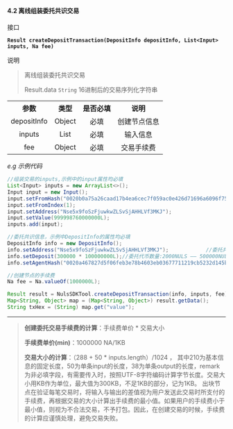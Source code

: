 #### 4.2 离线组装委托共识交易

接口

**` Result createDepositTransaction(DepositInfo depositInfo, List<Input> inputs, Na fee) `**

说明

> 离线组装委托共识交易
>
> Result.data `String` 16进制后的交易序列化字符串



<table>
<tr>
<th align="center">参数</th>
<th align="center">类型</th>
<th align="center">是否必填</th>
<th align="center">说明</th>
</tr>
<tr>
<td align="center">depositInfo</td>
<td align="center">Object</td>
<td align="center">必填</td>
<td align="center">创建节点信息</td>
</tr>
<tr>
<td align="center">inputs</td>
<td align="center">List</td>
<td align="center">必填</td>
<td align="center">输入信息</td>
</tr>
<tr>
<td align="center">fee</td>
<td align="center">Object</td>
<td align="center">必填</td>
<td align="center">交易手续费</td>
</tr>
</table>

*e.g 示例代码*

```java
//组装交易的inputs,示例中的input属性均必填
List<Input> inputs = new ArrayList<>();
Input input = new Input();
input.setFromHash("0020b0a75a26caad17b4ea6cec7f059ac0e426d71696a6096f75bb2e9f30c11c60d6");
input.setFromIndex(1);
input.setAddress("Nse5x9foSzFjuwkwZLSvSjAHHLVf3MKJ");
input.setValue(999998760000000L);
inputs.add(input);

//委托共识信息，示例中DepositInfo的属性均必填
DepositInfo info = new DepositInfo();
info.setAddress("Nse5x9foSzFjuwkwZLSvSjAHHLVf3MKJ");            //委托共识的地址
info.setDeposit(300000 * 100000000L);//委托代币数量:2000NULS —— 500000NULS
info.setAgentHash("0020a467827d5f06feb3e78b4603eb03677711219cb5232d145b3e9d4ab48a3eb366");//创建共识节点的交易id

//创建节点的手续费
Na fee = Na.valueOf(1000000L);

Result result = NulsSDKTool.createDepositTransaction(info, inputs, fee);
Map<String, Object> map = (Map<String, Object>) result.getData();
String txHex = (String) map.get("value");
```

------

> **创建委托交易手续费的计算**：手续费单价 \* 交易大小
>
> **手续费单价(min)**：1000000 NA/1KB
>
> **交易大小的计算**：（288 + 50  * inputs.length）/1024 ，
> 其中210为基本信息的固定长度，50为单条input的长度，38为单条output的长度，remark为非必填字段，有需要传入时，按照UTF-8字符编码计算字节长度。交易大小用KB作为单位，最大值为300KB，不足1KB的部分，记为1KB。
> 出块节点在验证每笔交易时，将输入与输出的差值视为用户发送此交易时所支付的手续费，再根据交易的大小计算出手续费的最小值。如果用户的手续费小于最小值，则视为不合法交易，不予打包。因此，在创建交易的时候，手续费的计算应谨慎处理，避免交易失败。
